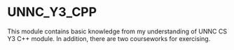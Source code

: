 # UNNC_Y3_CPP
This module contains basic knowledge from my understanding of UNNC CS Y3 C++ module. In addition, there are two courseworks for exercising.
